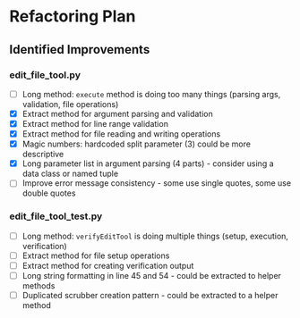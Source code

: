 # Refactoring Plan

## Identified Improvements

### edit_file_tool.py
- [ ] Long method: `execute` method is doing too many things (parsing args, validation, file operations)
- [x] Extract method for argument parsing and validation
- [x] Extract method for line range validation
- [x] Extract method for file reading and writing operations
- [x] Magic numbers: hardcoded split parameter (3) could be more descriptive
- [x] Long parameter list in argument parsing (4 parts) - consider using a data class or named tuple
- [ ] Improve error message consistency - some use single quotes, some use double quotes

### edit_file_tool_test.py
- [ ] Long method: `verifyEditTool` is doing multiple things (setup, execution, verification)
- [ ] Extract method for file setup operations
- [ ] Extract method for creating verification output
- [ ] Long string formatting in line 45 and 54 - could be extracted to helper methods
- [ ] Duplicated scrubber creation pattern - could be extracted to a helper method
